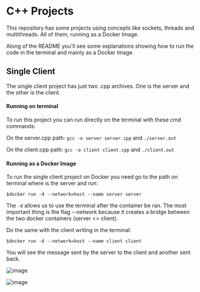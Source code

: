 # C++ Projects

This repository has some projects using concepts like sockets, threads and multithreads. All of them, running as a Docker Image.

Along of the README you'll see some explanations showing how to run the code in the terminal and mainly as a Docker Image.

## Single Client

The single client project has just two .cpp archives. One is the server and the other is the client.

#### Running on terminal

To run this project you can run directly on the terminal with these cmd commands:

On the server.cpp path: `gcc -o server server.cpp` and `./server.out`

On the client.cpp path: `gcc -o client client.cpp` and `./client.out`

#### Running as a Docker Image

To run the single client project on Docker you need go to the path on terminal where is the server and run:

`$docker run -d --network=host --name server server`

The `-d` allows us to use the terminal after the container be ran. The most important thing is the flag --network because it creates a bridge between the two docker containers (server <> client).

Do the same with the client writing in the terminal: 

`$docker run -d --network=host --name client client`

You will see the message sent by the server to the client and another sent back. 

![image](https://user-images.githubusercontent.com/56874672/214546596-1e61379a-a54e-4f91-a81e-bec80eedd660.png)

![image](https://user-images.githubusercontent.com/56874672/214546576-daab37ae-97bf-485b-8f5f-3d10a5ae8856.png)



